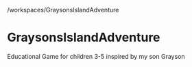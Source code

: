 /workspaces/GraysonsIslandAdventure
# GraysonsIslandAdventure
Educational Game for children 3-5 inspired by my son Grayson
